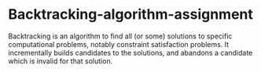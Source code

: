 # Backtracking-algorithm-assignment

Backtracking is an algorithm to find all (or some) solutions to specific computational problems, notably constraint satisfaction problems. It incrementally builds candidates to the solutions, and abandons a candidate which is invalid for that solution.
